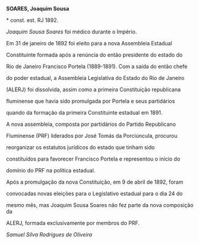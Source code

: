**SOARES, Joaquim Sousa**



\* const. est. RJ 1892.



*Joaquim Sousa Soares* foi médico durante o Império.



Em 31 de janeiro de 1892 foi eleito para a nova Assembleia Estadual

Constituinte formada após a renúncia do então presidente do estado do

Rio de Janeiro Francisco Portela (1889-1891). Com a saída do então chefe

do poder estadual, a Assembleia Legislativa do Estado do Rio de Janeiro

(ALERJ) foi dissolvida, assim como a primeira Constituição republicana

fluminense que havia sido promulgada por Portela e seus partidários

quando da formação da primeira Constituinte estadual em 1891.



A nova assembleia, composta por partidários do Partido Republicano

Fluminense (PRF) liderados por José Tomás da Porciúncula, procurou

reorganizar os estatutos jurídicos do estado que tinham sido

constituídos para favorecer Francisco Portela e representou o início do

domínio do PRF na política estadual.



Após a promulgação da nova Constituição, em 9 de abril de 1892, foram

convocadas novas eleições para o Legislativo estadual para o dia 24 do

mesmo mês, mas Joaquim Sousa Soares não fez parte da nova composição da

ALERJ, formada exclusivamente por membros do PRF.



*Samuel Silva Rodrigues de Oliveira*



